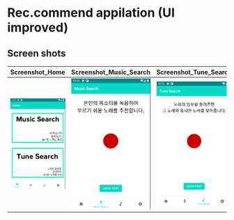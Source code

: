 # Rec.commend appilation (UI improved)

## Screen shots

| Screenshot_Home | Screenshot_Music_Search | Screenshot_Tune_Search | Screenshot_Result | Screenshot_Option |
--|--|--|--|--
![Screenshot_Home](./home.png) | ![Screenshot_Music_Search](./Music_Search.png) | ![Screenshot_Tune_Search](./Tune_Search.png) | ![Screenshot_Result](./Result.png) | ![Screenshot_Option](./Option.png)